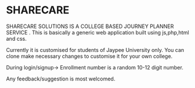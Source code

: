 # SHARECARE
SHARECARE SOLUTIONS IS A COLLEGE BASED JOURNEY PLANNER SERVICE .
This is basically a generic web application built using js,php,html and css.

Currently it is customised for students of Jaypee University only.
You can clone make necessary changes to customise it for your own college.

During login/signup->
Enrollment number is a random 10-12 digit number.

Any feedback/suggestion is most welcomed.


